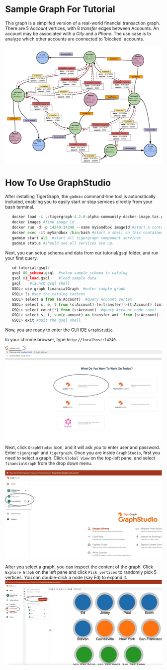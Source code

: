 # Sample Graph For Tutorial
This graph is a simplifed version of a real-world financial transaction graph. There are 5 _Account_ vertices, with 8 _transfer_ edges between Accounts. An account may be associated with a _City_ and a _Phone_.
The use case is to analyze which other accounts are connected to 'blocked' accounts.

![Financial Graph](./pictures/FinancialGraph.jpg)

# How To Use GraphStudio

After installing TigerGraph, the `gadmin` command-line tool is automatically included, enabling you to easily start or stop services directly from your bash terminal.
```python
   docker load -i ./tigergraph-4.2.0-alpha-community-docker-image.tar.gz # the xxx.gz file name are what you have downloaded. Change the gz file name depending on what you have downloaded
   docker images #find image id
   docker run -d -p 14240:14240 --name mySandbox imageId #start a container, name it “mySandbox” using the image id you see from previous command
   docker exec -it mySandbox /bin/bash #start a shell on this container. 
   gadmin start all  #start all tigergraph component services
   gadmin status #should see all services are up.
```
Next, you can setup schema and data from our tutorial/gsql folder, and run your first query. 

```python
   cd tutorial/gsql/   
   gsql 00_schema.gsql  #setup sample schema in catalog
   gsql 01_load.gsql    #load sample data 
   gsql    #launch gsql shell
   GSQL> use graph financialGraph  #enter sample graph
   GSQL> ls #see the catalog content
   GSQL> select a from (a:Account)  #query Account vertex
   GSQL> select s, e, t from (s:Account)-[e:transfer]->(t:Account) limit 2 #query edge
   GSQL> select count(*) from (s:Account)  #query Account node count
   GSQL> select s, t, sum(e.amount) as transfer_amt  from (s:Account)-[e:transfer]->(t:Account)  # query s->t transfer ammount
   GSQL> exit #quit the gsql shell   
```

Now, you are ready to enter the GUI IDE `GraphStudio`. 

In your chrome browser, type `http://localhost:14240`. 

![Browser](./pictures/browser.jpg)

Next, click `GraphStudio` icon, and it will ask you to enter user and password. Enter `tigergraph` and `tigergraph`.
Once you are inside `GraphStudio`, first you need to select a graph. Click `Global View` on the top-left pane, and select `financialGraph` from the drop down menu. 

![selectGraph](./pictures/selectGraph.jpg)

After you select a graph, you can inspect the content of the graph. Click `Explore Graph` on the left pane and click `Pick vertices` to randomly pick 5 vertices. You can double-click a node (say Ed) to expand it. 
![explore](./pictures/explore.jpg)


